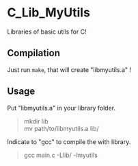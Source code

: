 C_Lib_MyUtils
=============

Libraries of basic utils for C!

## Compilation
Just run `make`, that will create "libmyutils.a" !

## Usage
Put "libmyutils.a" in your library folder.

> mkdir lib<br>
mv path/to/libmyutils.a lib/


Indicate to "gcc" to compile the with library.

> gcc main.c -Llib/ -lmyutils
